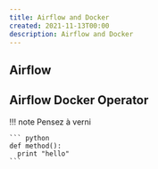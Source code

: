 ```yaml
---
title: Airflow and Docker
created: 2021-11-13T00:00
description: Airflow and Docker
---
```


## Airflow

## Airflow Docker Operator

!!! note
Pensez à verni

    ``` python
    def method():
      print "hello"
    ```
